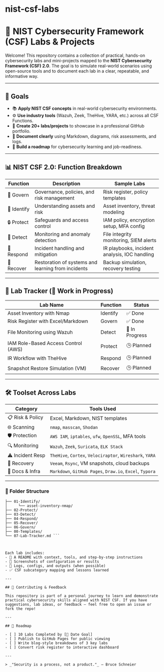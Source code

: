 # nist-csf-labs
# 🔐 NIST Cybersecurity Framework (CSF) Labs & Projects

Welcome! This repository contains a collection of practical, hands-on cybersecurity labs and mini-projects mapped to the **NIST Cybersecurity Framework (CSF) 2.0**. The goal is to simulate real-world scenarios using open-source tools and to document each lab in a clear, repeatable, and informative way.

---

## 🎯 Goals

- 📚 **Apply NIST CSF concepts** in real-world cybersecurity environments.
- ⚙️ **Use industry tools** (Wazuh, Zeek, TheHive, YARA, etc.) across all CSF Functions.
- 📁 **Create 20+ labs/projects** to showcase in a professional GitHub portfolio.
- 📄 **Document clearly** using Markdown, diagrams, risk assessments, and logs.
- 🚀 **Build a roadmap** for cybersecurity learning and job-readiness.

---

## 📊 NIST CSF 2.0: Function Breakdown

| Function    | Description                                       | Sample Labs                                      |
|-------------|---------------------------------------------------|--------------------------------------------------|
| 🧭 Govern    | Governance, policies, and risk management         | Risk register, policy templates                  |
| 🧱 Identify  | Understanding assets and risk                     | Asset inventory, threat modeling                 |
| 🔒 Protect   | Safeguards and access control                     | IAM policy, encryption setup, MFA config         |
| 👀 Detect    | Monitoring and anomaly detection                  | File integrity monitoring, SIEM alerts           |
| 🚨 Respond   | Incident handling and mitigation                  | IR playbooks, incident analysis, IOC handling    |
| 🔁 Recover   | Restoration of systems and learning from incidents| Backup simulation, recovery testing              |

---

## 🧪 Lab Tracker (📌 Work in Progress)

| Lab Name                               | Function   | Status   |
|----------------------------------------|------------|----------|
| Asset Inventory with Nmap              | Identify   | ✅ Done  |
| Risk Register with Excel/Markdown      | Govern     | ✅ Done  |
| File Monitoring using Wazuh            | Detect     | 🔄 In Progress |
| IAM Role-Based Access Control (AWS)    | Protect    | 🕒 Planned |
| IR Workflow with TheHive               | Respond    | 🕒 Planned |
| Snapshot Restore Simulation (VM)       | Recover    | 🕒 Planned |

---

## 🛠 Toolset Across Labs

| Category       | Tools Used                                                                 |
|----------------|---------------------------------------------------------------------------|
| 📋 Risk & Policy | Excel, Markdown, NIST templates                                           |
| 🌐 Scanning      | `nmap`, `masscan`, `Shodan`                                               |
| 🛡 Protection    | `AWS IAM`, `iptables`, `ufw`, `OpenSSL`, MFA tools                        |
| 🔍 Monitoring    | `Wazuh`, `Zeek`, `Suricata`, `ELK Stack`                                  |
| ⚠️ Incident Resp | `TheHive`, `Cortex`, `Velociraptor`, `Wireshark`, `YARA`                  |
| 💾 Recovery      | `Veeam`, `Rsync`, VM snapshots, cloud backups                             |
| 📄 Docs & Infra  | `Markdown`, `GitHub Pages`, `Draw.io`, `Excel`, `Typora`                  |

---

### 🧱 Folder Structure 
  
  ``` nist-csf-labs/ 
├── 01-Identify/
│     └── asset-inventory-nmap/
├── 02-Protect/
├── 03-Detect/
├── 04-Respond/
├── 05-Recover/
├── 06-Govern/
├── 00-Templates/
└── 07-Lab-Tracker.md ``` 



Each lab includes:
- 📄 A README with context, tools, and step-by-step instructions  
- 📸 Screenshots of configuration or results  
- 📁 Logs, configs, and outputs (when possible)  
- ✅ CSF subcategory mapping and lessons learned

---

## 💬 Contributing & Feedback

This repository is part of a personal journey to learn and demonstrate practical cybersecurity skills aligned with NIST CSF. If you have suggestions, lab ideas, or feedback — feel free to open an issue or fork the repo!

---

## 📅 Roadmap

- [ ] 10 Labs Completed by [📆 Date Goal]
- [ ] Publish to GitHub Pages for public viewing
- [ ] Write blog-style breakdowns of 3 key labs
- [ ] Convert risk register to interactive dashboard

---

> _"Security is a process, not a product."_ – Bruce Schneier

